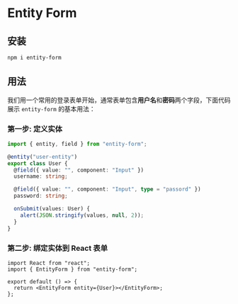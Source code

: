 

# Entity Form

## 安装

```bash
npm i entity-form
```

## 用法

我们用一个常用的登录表单开始，通常表单包含**用户名**和**密码**两个字段，下面代码展示 `entity-form` 的基本用法：

### 第一步: 定义实体

```ts
import { entity, field } from "entity-form";

@entity("user-entity")
export class User {
  @field({ value: "", component: "Input" })
  username: string;

  @field({ value: "", component: "Input", type = "passord" })
  password: string;

  onSubmit(values: User) {
    alert(JSON.stringify(values, null, 2));
  }
}
```

### 第二步: 绑定实体到 React 表单

```tsx
import React from "react";
import { EntityForm } from "entity-form";

export default () => {
  return <EntityForm entity={User}></EntityForm>;
};
```
